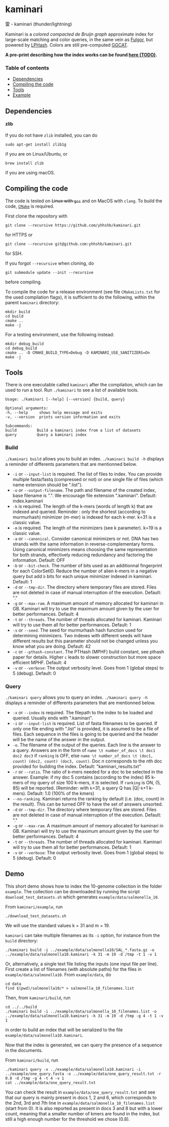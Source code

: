 # kaminari
雷 - kaminari (thunder/lightning)

Kaminari is a *colored compacted de Bruijn graph* approximate index for large-scale matching and color queries, in the same vein as [Fulgor](https://github.com/jermp/fulgor), but powered by [LPHash](https://github.com/jermp/lphash).
Colors are still pre-computed [GGCAT](https://github.com/algbio/GGCAT). 

**A pre-print describing how the index works can be found [here (TODO)]().**

### Table of contents
* [Dependencies](#dependencies)
* [Compiling the code](#compiling-the-code)
* [Tools](#tools)
* [Example](#Demo)

Dependencies
------------

#### zlib

If you do not have `zlib` installed, you can do

    sudo apt-get install zlib1g

if you are on Linux/Ubuntu, or

    brew install zlib

if you are using macOS.

Compiling the code
------------------

The code is tested on ~~Linux with `gcc`~~ and on MacOS with `clang`.
To build the code, [`CMake`](https://cmake.org/) is required.

First clone the repository with

    git clone --recursive https://github.com/yhhshb/kaminari.git

for HTTPS or 

    git clone --recursive git@github.com:yhhshb/kaminari.git

for SSH.

If you forgot `--recursive` when cloning, do

    git submodule update --init --recursive

before compiling.

To compile the code for a release environment (see file `CMakeLists.txt` for the used compilation flags), it is sufficient to do the following, within the parent `kaminari` directory:

    mkdir build
    cd build
    cmake ..
    make -j

For a testing environment, use the following instead:

    mkdir debug_build
    cd debug_build
    cmake .. -D CMAKE_BUILD_TYPE=Debug -D KAMINARI_USE_SANITIZERS=On
    make -j

Tools
-----

There is one executable called `kaminari` after the compilation, which can be used to run a tool.
Run `./kaminari` to see a list of available tools.

	Usage: ./kaminari [--help] [--version] {build, query}

    Optional arguments:
    -h, --help     shows help message and exits 
    -v, --version  prints version information and exits 

    Subcommands:
    build         Build a kaminari index from a list of datasets 
    query         Query a kaminari index 



### Build 
`./kaminari build` allows you to build an index. `./kaminari build -h` displays a reminder of differents parameters that are mentionned below.

 + `-i` or `--input-list` is required. The list of files to index. You can provide multiple fasta/fastq (compressed or not) or one single file of files (which name extension should be ".list").
 + `-o` or `--output-filename`. The path and filename of the created index, base filename is ".". We encourage file extension ".kaminari". Default: index.kaminari
 + `-k` is required. The length of the k-mers (words of length k) that are indexed and queried. Reminder : only the shortest (according to murmurhash) minimizer (m-mer) is indexed for each k-mer. k=31 is a classic value.
 + `-m` is required. The length of the minimizers (see k parameter). k=19 is a classic value.
 + `-a` or `--canonical`. Consider canonical minimizers or not. DNA has two strands with the same information in reverse-complementary forms. Using canonical minimizers means choosing the same representation for both strands, effectively reducing redundancy and factoring the information. Default: OFF
 + `-b` or `--bit-check`. The number of bits used as an additionnal fingerprint for each ColorSetID. Reduce the number of alien k-mers in a negative query but add `b` bits for each unique minimizer indexed in kaminari. Default: 1 
 + `-d` or `--tmp-dir`. The directory where temporary files are stored. Files are not deleted in case of manual interruption of the execution. Default: "."
 + `-g` or `--max-ram`. A maximum amount of memory allocated for kaminari in GB. Kaminari will try to use the maximum amount given by the user for better performances. Default: 4
 + `-t` or `--threads`. The number of threads allocated for kaminari. Kaminari will try to use them all for better performances. Default: 1
 + `-s` or `--seed`. The seed for murmurhash hash function used for determining minimizers. Two indexes with different seeds will have different results but this parameter should not be changed unless you know what you are doing. Default: 42
 + `-c` or `--pthash-constant`. The PTHash (MPHF) build constant, see pthash paper for details. Higher `c` leads to slower construction but more space efficient MPHF. Default: 4
 + `-v` or `--verbose`: The output verbosity level. Goes from 1 (global steps) to 5 (debug). Default: 0


 ### Query 
`./kaminari query` allows you to query an index. `./kaminari query -h` displays a reminder of differents parameters that are mentionned below.

 + `-x` or `--index` is required. The filepath to the index to be loaded and queried. Usually ends with ".kaminari".
 + `-i` or `--input-list` is required. List of fasta filenames to be queried. If only one file ending with ".list" is provided, it is assumed to be a file of files. Each sequence in the files is going to be queried and the header will be the name of the answer in the output.
 + `-o`. The filename of the output of the queries. Each line is the answer to a query. Answers are in the form of `name \t number_of_docs \t doc1 doc2 doc3` if `ranking` is OFF, else `name \t number_of_docs \t (doc1, count) (doc2, count) (doc3, count)`. Doc *n* corresponds to the *n*th doc provided for building the index. Default: "kaminari_results.txt"
 + `-r` or `--ratio`. The ratio of k-mers needed for a doc to be selected in the answer. Example: if my doc 5 contains (according to the index) 85 k-mers of my query of size 100 k-mers, it is selected. If `ranking` is ON, (5, 85) will be reported. (Reminder: with `k`=31, a query Q has |Q|-`k`+1 k-mers). Default: 1.0 (100% of the kmers)
 + `--no-ranking`. Kaminari returns the ranking by default (i.e. (doc, count) in the result). This can be turned OFF to have the set of answers unsorted.
 + `-d` or `--tmp-dir`. The directory where temporary files are stored. Files are not deleted in case of manual interruption of the execution. Default: "."
 + `-g` or `--max-ram`. A maximum amount of memory allocated for kaminari in GB. Kaminari will try to use the maximum amount given by the user for better performances. Default: 4
 + `-t` or `--threads`. The number of threads allocated for kaminari. Kaminari will try to use them all for better performances. Default: 1
 + `-v` or `--verbose`: The output verbosity level. Goes from 1 (global steps) to 5 (debug). Default: 0 




Demo
----

This short demo shows how to index the 10-genome collection in the folder `example`. The collection can be downloaded by running the script `download_test_datasets.sh` which generates `example/data/salmonella_10`.

From `kaminari/example`, run

    ./download_test_datasets.sh

We will use the standard values k = 31 and m = 19.

`kaminari` can take multiple filenames as its `-i` option, for instance from the `build` directory: 

    ./kaminari build -i ../example/data/salmonella10/SAL_*.fasta.gz -o ../example/data/salmonella10.kaminari -k 31 -m 19 -d /tmp -t 1 -v 1

Or, alternatively, a single text file listing the inputs (one input file per line).
First create a list of filenames (with absolute paths) for the files in `example/data/salmonella10`.
From `example/data`, do

    cd data
    find $(pwd)/salmonella10/* > salmonella_10_filenames.list

Then, from `kaminari/build`, run

    cd ../../build
    ./kaminari build -i ../example/data/salmonella_10_filenames.list -o ../example/data/salmonella10.kaminari -k 31 -m 19 -d /tmp -g 4 -t 1 -v 1

in order to build an index that will be serialized to the file `example/data/salmonella10.kaminari`.

Now that the index is generated, we can query the presence of a sequence in the documents.

From `kaminari/build`, run

    ./kaminari query -x ../example/data/salmonella10.kaminari -i ../example/one_query.fasta -o ../example/data/one_query_result.txt -r 0.8 -d /tmp -g 4 -t 4 -v 1
    cat ../example/data/one_query_result.txt

You can check the result in `example/data/one_query_result.txt` and see that our query is mainly present in docs 1, 2 and 6, which corresponds to the 2nd, 3rd and 7th line in `example/data/salmonella_10_filenames.list` (start from 0). It is also reported as present in docs 3 and 8 but with a lower count, meaning that a smaller number of kmers are found in the index, but still a high enough number for the threshold we chose (0.8). 

